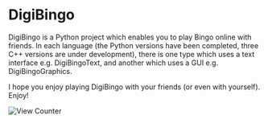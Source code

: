 # DigiBingo

DigiBingo is a Python project which enables you to play Bingo online with friends. In each language (the Python versions have been completed, three C++ versions are under development), there is one type which uses a text interface e.g. DigiBingoText, and another which uses a GUI e.g. DigiBingoGraphics.

I hope you enjoy playing DigiBingo with your friends (or even with yourself). Enjoy!

![View Counter](https://view-counter.tobyhagan.com/?user=ShashCode2348/DigiBingo)
